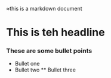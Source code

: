 ≈this is a markdown document
# This is teh headline 

### These are some bullet points 
* Bullet one 
* Bullet two
** Bullet three 
